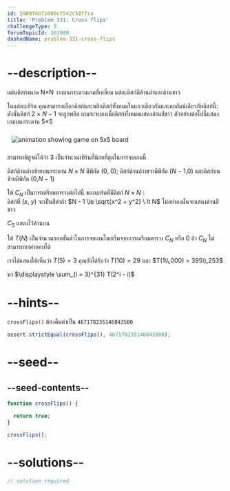```yaml
---
id: 5900f4b71000cf542c50ffca
title: 'Problem 331: Cross flips'
challengeType: 5
forumTopicId: 301989
dashedName: problem-331-cross-flips
---
```


# --description--

แผ่นดิสก์ขนาด N×N วางบนกระดานเกมสี่เหลี่ยม แต่ละดิสก์มีด้านดำและด้านขาว

ในแต่ละเทิร์น คุณสามารถเลือกดิสก์และพลิกดิสก์ทั้งหมดในแถวเดียวกันและคอลัมน์เดียวกับดิสก์นี้: ดังนั้นดิสก์ $2 × N - 1$ จะถูกพลิก เกมจะจบลงเมื่อดิสก์ทั้งหมดแสดงด้านสีขาว ตัวอย่างต่อไปนี้แสดงเกมบนกระดาน 5×5

<img class="img-responsive center-block" alt="animation showing game on 5x5 board" src="https://cdn.freecodecamp.org/curriculum/project-euler/cross-flips.gif" style="background-color: white; padding: 10px;">

สามารถพิสูจน์ได้ว่า 3 เป็นจำนวนเทิร์นที่น้อยที่สุดในการจบเกมนี้

ดิสก์ด้านล่างซ้ายบนกระดาน $N×N$ มีพิกัด (0, 0); ดิสก์ด้านล่างขวามีพิกัด ($N - 1$,$0$) และดิสก์บนซ้ายมีพิกัด ($0$,$N - 1$)

ให้ $C_N$ เป็นการเตรียมตารางต่อไปนี้ ของบอร์ดที่มีดิสก์ $N × N$ :  
ดิสก์ที่ ($x$, $y$) จะเป็นสีดำถ้า $N - 1 \le \sqrt{x^2 + y^2} \ lt N$ ไม่อย่าองนั้นจะแสดงด้านสีขาว

$C_5$ แสดงไว้ด้านบน

ให้ $T(N)$ เป็นจำนวนรอบขั้นต่ำในการจบเกมโดยเริ่มจากการเตรียมตาราง $C_N$ หรือ 0 ถ้า $C_N$ ไม่สามารถหาคำตอบได้ 

เราได้แสดงให้เห็นว่า $T(5) = 3$ คุณยังได้รับว่า $T(10) = 29$ และ $T(1\\,000) = 395\\,253$

หา $\displaystyle \sum_{i = 3}^{31} T(2^i - i)$

# --hints--

`crossFlips()` ต้องคืนค่าเป็น `467178235146843500`

```js
assert.strictEqual(crossFlips(), 467178235146843500);
```

# --seed--

## --seed-contents--

```js
function crossFlips() {

  return true;
}

crossFlips();
```

# --solutions--

```js
// solution required
```

